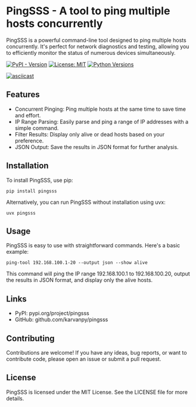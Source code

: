 # PingSSS - A tool to ping multiple hosts concurrently

PingSSS is a powerful command-line tool designed to ping multiple hosts concurrently. It's perfect for network diagnostics and testing, allowing you to efficiently monitor the status of numerous devices simultaneously.

[![PyPI - Version](https://img.shields.io/pypi/v/pingsss)](https://pypi.org/project/pingsss/)
[![License: MIT](https://img.shields.io/badge/License-MIT-yellow.svg)](https://opensource.org/licenses/MIT)
[![Python Versions](https://img.shields.io/pypi/pyversions/pingsss)](https://pypi.org/project/pingsss/)

[![asciicast](https://asciinema.org/a/708104.svg)](https://asciinema.org/a/708104)

## Features
* Concurrent Pinging: Ping multiple hosts at the same time to save time and effort.
* IP Range Parsing: Easily parse and ping a range of IP addresses with a simple command.
* Filter Results: Display only alive or dead hosts based on your preference.
* JSON Output: Save the results in JSON format for further analysis.

## Installation

To install PingSSS, use pip:
```
pip install pingsss
```

Alternatively, you can run PingSSS without installation using uvx:
```
uvx pingsss
```

## Usage

PingSSS is easy to use with straightforward commands. Here's a basic example:
```
ping-tool 192.168.100.1-20 --output json --show alive
```

This command will ping the IP range 192.168.100.1 to 192.168.100.20, output the results in JSON format, and display only the alive hosts.

## Links

* PyPI: pypi.org/project/pingsss
* GitHub: github.com/karvanpy/pingsss

## Contributing

Contributions are welcome! If you have any ideas, bug reports, or want to contribute code, please open an issue or submit a pull request.

## License

PingSSS is licensed under the MIT License. See the LICENSE file for more details.